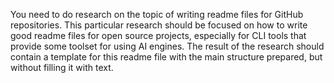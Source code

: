You need to do research on the topic of writing readme files for GitHub repositories. This particular research should be focused on how to write good readme files for open source projects, especially for CLI tools that provide some toolset for using AI engines. The result of the research should contain a template for this readme file with the main structure prepared, but without filling it with text.